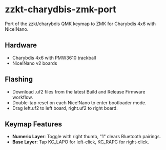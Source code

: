 # zzkt-charydbis-zmk-port
Port of the zzkt/charybdis QMK keymap to ZMK for Charybdis 4x6 with Nice!Nano.

## Hardware
- Charybdis 4x6 with PMW3610 trackball
- Nice!Nano v2 boards

## Flashing
- Download .uf2 files from the latest Build and Release Firmware workflow.
- Double-tap reset on each Nice!Nano to enter bootloader mode.
- Drag left.uf2 to left board, right.uf2 to right board.

## Keymap Features
- **Numeric Layer**: Toggle with right thumb, "1" clears Bluetooth pairings.
- **Base Layer**: Tap KC_LAPO for left-click, KC_RAPC for right-click.
